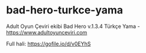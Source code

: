 # bad-hero-turkce-yama
Adult Oyun Çeviri ekibi Bad Hero v.1.3.4 Türkçe Yama - https://www.adultoyunceviri.com

Full hali: https://gofile.io/d/v0EYhS
